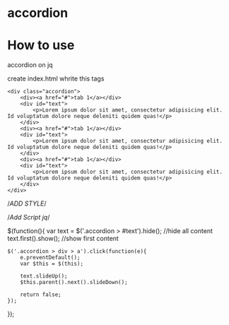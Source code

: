 # accordion 
# How to use
accordion on jq

create index.html
whrite this tags

<!DOCTYPE html>
<html lang="en">
<head>
    <meta charset="UTF-8">
    <meta name="viewport" content="width=device-width, initial-scale=1.0">
    <meta http-equiv="X-UA-Compatible" content="ie=edge">
    <link rel="stylesheet" href="css/main.css">    
    <title>Document</title>
</head>
<body>

    <div class="accordion">
        <div><a href="#">tab 1</a></div>
        <div id="text">
            <p>Lorem ipsum dolor sit amet, consectetur adipisicing elit. Id voluptatum dolore neque deleniti quidem quas!</p>
        </div>
        <div><a href="#">tab 1</a></div>
        <div id="text">
            <p>Lorem ipsum dolor sit amet, consectetur adipisicing elit. Id voluptatum dolore neque deleniti quidem quas!</p>
        </div>
        <div><a href="#">tab 1</a></div>
        <div id="text">
            <p>Lorem ipsum dolor sit amet, consectetur adipisicing elit. Id voluptatum dolore neque deleniti quidem quas!</p>
        </div>
    </div>


/*ADD STYLE*/
<style>
.accordion{
  width: 250px;
}

.accordion a{
    border: 1px solid #000;
    padding: 5px 0;
    text-align: center;
    margin: 0;
    display: block;
    text-decoration: none;
}

.accordion p {
    padding: 10px 15px;
    margin: 0px;
    border-left: 1px solid #000;
    border-right: 1px solid #000;
}

#text{
  display: none;
}

#text:last-child{
  border-bottom: 1px solid #000;
}
</style>
</body>
</html>


/*Add Script jq*/

$(function(){
    var text = $('.accordion > #text').hide(); //hide all content
    text.first().show();  //show first content

    $('.accordion > div > a').click(function(e){
        e.preventDefault();
        var $this = $(this);

        text.slideUp();
        $this.parent().next().slideDown();
        
        return false;
    });
});

